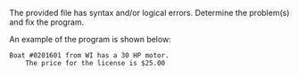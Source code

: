 The provided file has syntax and/or logical errors. Determine the problem(s) and fix the program.

An example of the program is shown below: 
```
Boat #0201601 from WI has a 30 HP motor.
    The price for the license is $25.00
```